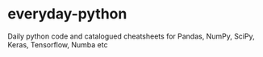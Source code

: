 # everyday-python
Daily python code and catalogued cheatsheets for Pandas, NumPy, SciPy, Keras, Tensorflow, Numba etc
